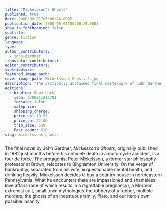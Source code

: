 ```yaml
---
title: "Mickelsson’s Ghosts"
published: true
date: 2008-09-01T05:00:24.000Z
publication_date: 2008-09-01T05:00:24.000Z
show_in_forthcoming: false
subtitle:
genre: Fiction
language:
type:
author_contributors:
  - john-gardner
translator_contributors:
editor_contributors:
contributors:
featured_image_path:
cover_image_path: Mickelssons_Ghosts_2.jpg
description: "The critically acclaimed final masterwork of John Gardner is an American novel haunted with macabre and cerebral elements. "
editions:
  - binding: Paperback
    isbn: 9780811216791
    forsale: false
    saleprice:
    shipping_charge:
    price_us: 19.95
    price_cn: 22.00
    trim_size: 5x8
    Page_count: 610
slug: mickelssons-ghosts
---
```


The final novel by John Gardner, _Mickelsson’s Ghosts_, originally published in 1982 just months before his untimely death in a motorcycle accident, is a tour de force. The protagonist Peter Mickelsson, a former star philosophy professor at Brown, relocates to Binghamton University. On the verge of bankruptcy, separated from his wife, in questionable mental health, and drinking heavily, Mickelsson decides to buy a country house in northeastern Pennsylvania. What he encounters there are impassioned and shameless love affairs (one of which results in a regrettable pregnancy), a Mormon extremist cult, small town mythologies, the robbery of a robber, multiple murders, the ghosts of an incestuous family, Plato, and our hero’s own possible insanity.


